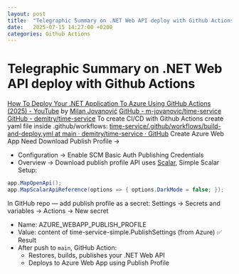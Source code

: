 ```yaml
---
layout: post
title:  "Telegraphic Summary on .NET Web API deploy with Github Actions"
date:   2025-07-15 14:27:00 +0200
categories: Github Actions
---
```


# Telegraphic Summary on .NET Web API deploy with Github Actions
[How To Deploy Your .NET Application To Azure Using GitHub Actions (2025) - YouTube](https://www.youtube.com/watch?v=6qPzeB0dN9o&ab_channel=MilanJovanovi%C4%87) by  [Milan Jovanović](https://www.youtube.com/@MilanJovanovicTech)
[GitHub - m-jovanovic/time-service](https://github.com/m-jovanovic/time-service/tree/main)
[GitHub - demitry/time-service](https://github.com/demitry/time-service)
To create CI/CD with Github Actions create yaml file inside .github/workflows: 
[time-service/.github/workflows/build-and-deploy.yml at main · demitry/time-service · GitHub](https://github.com/demitry/time-service/blob/main/.github/workflows/build-and-deploy.yml)
Create Azure Web App 
Need Download Publish Profile →
- Configuration → Enable SCM Basic Auth Publishing Credentials
- Overview → Download publish profile
API uses [Scalar](https://scalar.com/), Simple Scalar Setup:
```cs
app.MapOpenApi();
app.MapScalarApiReference(options => { options.DarkMode = false; });
```
In GitHub repo — add publish profile as a secret:
Settings → Secrets and variables → Actions → New secret  
- Name: AZURE_WEBAPP_PUBLISH_PROFILE  
- Value: content of time-service-simple.PublishSettings (from Azure)
✅ Result
- After push to `main`, GitHub Action:
  - Restores, builds, publishes your .NET Web API
  - Deploys to Azure Web App using Publish Profile